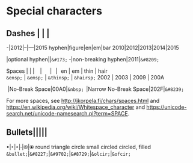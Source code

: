 # Special characters

Dashes | | |
-----
-|2012|&ndash;|&mdash;|2015
hyphen|figure|en|em|bar
2010|2012|2013|2014|2015

&#173;|optional hyphen||`&#173;`
&#8209;|non-breaking hyphen|2011|`&#8209;`

Spaces | | |
&ensp; | &emsp; | &thinsp; | &hairsp;
en | em | thin | hair	
`&ensp;` | `&emsp;` | `&thinsp;` | `&hairsp;`
2002 | 2003 | 2009 | 200A

&nbsp;|No-Break Space|00A0|`&nbsp;`
&#8239;|Narrow No-Break Space|202F|`&#8239;`

For more spaces, see <http://jkorpela.fi/chars/spaces.html> and <https://en.wikipedia.org/wiki/Whitespace_character>
and <https://unicode-search.net/unicode-namesearch.pl?term=SPACE>.

Bullets|||||
---
&bullet;|&#8227;|&#9702;|&#8729;|&olcir;|&ofcir;
round	triangle	circle	small	circled	circled, filled
`&bullet;`|`&#8227;`|`&#9702;`|`&#8729;`|`&olcir;`|`&ofcir;`

